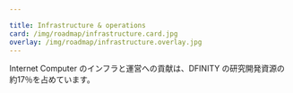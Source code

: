 ```yaml
---

title: Infrastructure & operations
card: /img/roadmap/infrastructure.card.jpg
overlay: /img/roadmap/infrastructure.overlay.jpg
---
```

Internet Computer のインフラと運営への貢献は、DFINITY の研究開発資源の約17％を占めています。

<!---


Contributions to the infrastructure and operation of the Internet Computer make up around 17 percent of DFINITY's R&D resources. 

-->
